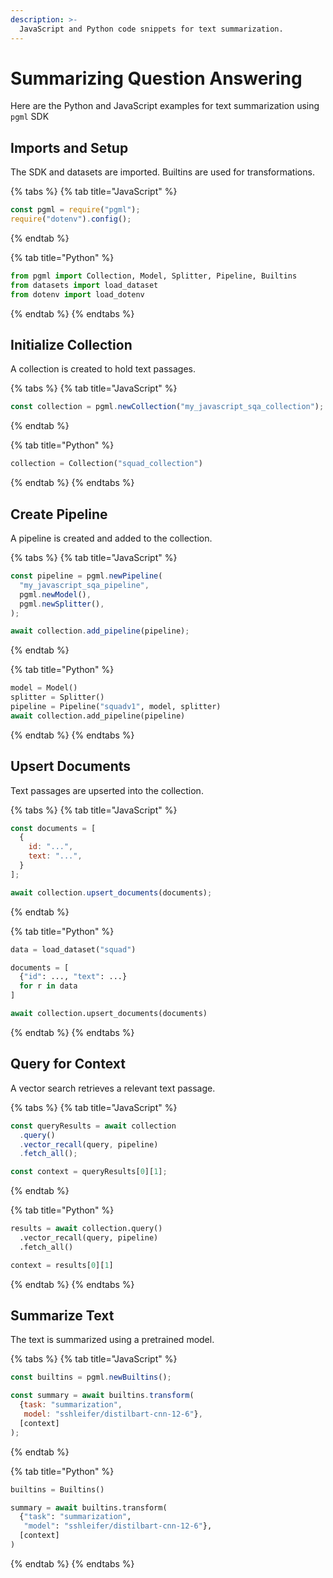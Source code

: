 ```yaml
---
description: >-
  JavaScript and Python code snippets for text summarization.
---
```

# Summarizing Question Answering

Here are the Python and JavaScript examples for text summarization using `pgml` SDK

## Imports and Setup

The SDK and datasets are imported. Builtins are used for transformations.

{% tabs %}
{% tab title="JavaScript" %}
```js
const pgml = require("pgml");
require("dotenv").config();
```
{% endtab %}

{% tab title="Python" %}
```python
from pgml import Collection, Model, Splitter, Pipeline, Builtins  
from datasets import load_dataset
from dotenv import load_dotenv
```
{% endtab %}
{% endtabs %}

## Initialize Collection

A collection is created to hold text passages.

{% tabs %}
{% tab title="JavaScript" %}
```js
const collection = pgml.newCollection("my_javascript_sqa_collection"); 
```
{% endtab %}

{% tab title="Python" %}
```python
collection = Collection("squad_collection")
```
{% endtab %}
{% endtabs %}

## Create Pipeline

A pipeline is created and added to the collection.

{% tabs %}
{% tab title="JavaScript" %}
```js
const pipeline = pgml.newPipeline(
  "my_javascript_sqa_pipeline",
  pgml.newModel(),
  pgml.newSplitter(), 
);

await collection.add_pipeline(pipeline);
```
{% endtab %}

{% tab title="Python" %}
```python
model = Model()
splitter = Splitter()
pipeline = Pipeline("squadv1", model, splitter)  
await collection.add_pipeline(pipeline)
```
{% endtab %}
{% endtabs %}

## Upsert Documents

Text passages are upserted into the collection.

{% tabs %}
{% tab title="JavaScript" %}
```js
const documents = [
  {
    id: "...", 
    text: "...",
  }
];

await collection.upsert_documents(documents);
```
{% endtab %}

{% tab title="Python" %}
```python
data = load_dataset("squad")

documents = [
  {"id": ..., "text": ...}
  for r in data
]

await collection.upsert_documents(documents) 
```
{% endtab %}
{% endtabs %}

## Query for Context

A vector search retrieves a relevant text passage.

{% tabs %}
{% tab title="JavaScript" %}
```js
const queryResults = await collection
  .query()
  .vector_recall(query, pipeline) 
  .fetch_all();

const context = queryResults[0][1];
```
{% endtab %}

{% tab title="Python" %}
```python
results = await collection.query()
  .vector_recall(query, pipeline)
  .fetch_all()

context = results[0][1]  
```
{% endtab %}
{% endtabs %}

## Summarize Text

The text is summarized using a pretrained model.

{% tabs %}
{% tab title="JavaScript" %}
```js
const builtins = pgml.newBuiltins();

const summary = await builtins.transform(
  {task: "summarization", 
   model: "sshleifer/distilbart-cnn-12-6"},
  [context]
);
```


{% endtab %}

{% tab title="Python" %}
```python
builtins = Builtins()

summary = await builtins.transform(
  {"task": "summarization", 
   "model": "sshleifer/distilbart-cnn-12-6"},
  [context]
)
```
{% endtab %}
{% endtabs %}
